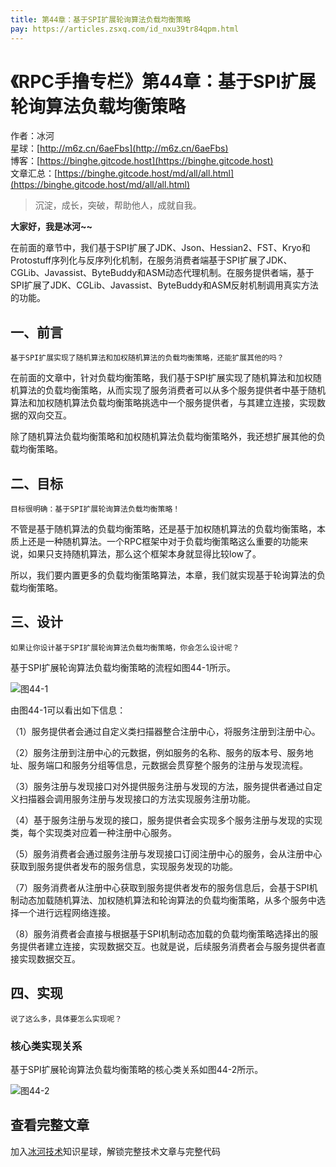 ```yaml
---
title: 第44章：基于SPI扩展轮询算法负载均衡策略
pay: https://articles.zsxq.com/id_nxu39tr84qpm.html
---
```


# 《RPC手撸专栏》第44章：基于SPI扩展轮询算法负载均衡策略

作者：冰河
<br/>星球：[http://m6z.cn/6aeFbs](http://m6z.cn/6aeFbs)
<br/>博客：[https://binghe.gitcode.host](https://binghe.gitcode.host)
<br/>文章汇总：[https://binghe.gitcode.host/md/all/all.html](https://binghe.gitcode.host/md/all/all.html)

> 沉淀，成长，突破，帮助他人，成就自我。

**大家好，我是冰河~~**

在前面的章节中，我们基于SPI扩展了JDK、Json、Hessian2、FST、Kryo和Protostuff序列化与反序列化机制，在服务消费者端基于SPI扩展了JDK、CGLib、Javassist、ByteBuddy和ASM动态代理机制。在服务提供者端，基于SPI扩展了JDK、CGLib、Javassist、ByteBuddy和ASM反射机制调用真实方法的功能。

## 一、前言

`基于SPI扩展实现了随机算法和加权随机算法的负载均衡策略，还能扩展其他的吗？`

在前面的文章中，针对负载均衡策略，我们基于SPI扩展实现了随机算法和加权随机算法的负载均衡策略，从而实现了服务消费者可以从多个服务提供者中基于随机算法和加权随机算法负载均衡策略挑选中一个服务提供者，与其建立连接，实现数据的双向交互。

除了随机算法负载均衡策略和加权随机算法负载均衡策略外，我还想扩展其他的负载均衡策略。

## 二、目标

`目标很明确：基于SPI扩展轮询算法负载均衡策略！`

不管是基于随机算法的负载均衡策略，还是基于加权随机算法的负载均衡策略，本质上还是一种随机算法。一个RPC框架中对于负载均衡策略这么重要的功能来说，如果只支持随机算法，那么这个框架本身就显得比较low了。

所以，我们要内置更多的负载均衡策略算法，本章，我们就实现基于轮询算法的负载均衡策略。

## 三、设计

`如果让你设计基于SPI扩展轮询算法负载均衡策略，你会怎么设计呢？`

基于SPI扩展轮询算法负载均衡策略的流程如图44-1所示。

![图44-1](https://binghe.gitcode.host/assets/images/middleware/rpc/rpc-2022-11-21-001.png)

由图44-1可以看出如下信息：

（1）服务提供者会通过自定义类扫描器整合注册中心，将服务注册到注册中心。

（2）服务注册到注册中心的元数据，例如服务的名称、服务的版本号、服务地址、服务端口和服务分组等信息，元数据会贯穿整个服务的注册与发现流程。

（3）服务注册与发现接口对外提供服务注册与发现的方法，服务提供者通过自定义扫描器会调用服务注册与发现接口的方法实现服务注册功能。

（4）基于服务注册与发现的接口，服务提供者会实现多个服务注册与发现的实现类，每个实现类对应着一种注册中心服务。

（5）服务消费者会通过服务注册与发现接口订阅注册中心的服务，会从注册中心获取到服务提供者发布的服务信息，实现服务发现的功能。

（7）服务消费者从注册中心获取到服务提供者发布的服务信息后，会基于SPI机制动态加载随机算法、加权随机算法和轮询算法的负载均衡策略，从多个服务中选择一个进行远程网络连接。

（8）服务消费者会直接与根据基于SPI机制动态加载的负载均衡策略选择出的服务提供者建立连接，实现数据交互。也就是说，后续服务消费者会与服务提供者直接实现数据交互。

## 四、实现

`说了这么多，具体要怎么实现呢？`

### 核心类实现关系

基于SPI扩展轮询算法负载均衡策略的核心类关系如图44-2所示。

![图44-2](https://binghe.gitcode.host/assets/images/middleware/rpc/rpc-2022-11-21-002.png)


## 查看完整文章

加入[冰河技术](http://m6z.cn/6aeFbs)知识星球，解锁完整技术文章与完整代码
